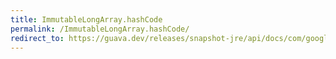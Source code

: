 ```yaml
---
title: ImmutableLongArray.hashCode
permalink: /ImmutableLongArray.hashCode/
redirect_to: https://guava.dev/releases/snapshot-jre/api/docs/com/google/common/primitives/ImmutableLongArray.html#hashCode--
---
```

